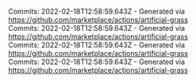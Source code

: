 Commits: 2022-02-18T12:58:59.643Z - Generated via https://github.com/marketplace/actions/artificial-grass
<br>
Commits: 2022-02-18T12:58:59.643Z - Generated via https://github.com/marketplace/actions/artificial-grass
<br>
Commits: 2022-02-18T12:58:59.643Z - Generated via https://github.com/marketplace/actions/artificial-grass
<br>
Commits: 2022-02-18T12:58:59.643Z - Generated via https://github.com/marketplace/actions/artificial-grass
<br>
